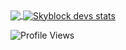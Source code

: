 <a href="https://github.com/skyblockdev?tab=repositories">
  <img align="center" src="https://github-readme-stats.vercel.app/api/top-langs/?username=skyblockdev&hide=scheme&count_private=true&title_color=EC5061&text_color=FBDCDF&icon_color=E89F9A&bg_color=0D1117" />
</a>
<a href="https://github.com/skyblockdev?tab=repositories">
  <img align="center" src="https://github-readme-stats.vercel.app/api?username=skyblockdev&show_icons=true&line_height=33&count_private=true&title_color=EC5061&text_color=FBDCDF&icon_color=E89F9A&bg_color=0D1117" alt="Skyblock devs stats" />
</a>

![Profile Views](https://komarev.com/ghpvc/?username=skyblockdev)

